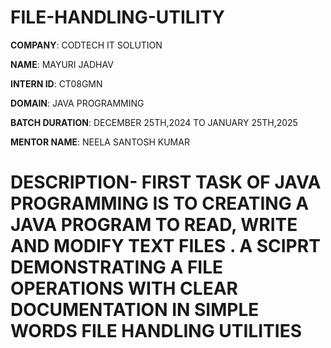 # FILE-HANDLING-UTILITY

**COMPANY**: CODTECH IT SOLUTION

**NAME**: MAYURI JADHAV

**INTERN ID**: CT08GMN

**DOMAIN**: JAVA PROGRAMMING

**BATCH DURATION**: DECEMBER 25TH,2024 TO JANUARY 25TH,2025

**MENTOR NAME**: NEELA SANTOSH KUMAR

# DESCRIPTION- FIRST TASK OF JAVA PROGRAMMING IS TO CREATING A JAVA PROGRAM TO READ, WRITE AND MODIFY TEXT FILES . A SCIPRT DEMONSTRATING A FILE OPERATIONS WITH CLEAR DOCUMENTATION IN SIMPLE WORDS FILE HANDLING UTILITIES 
